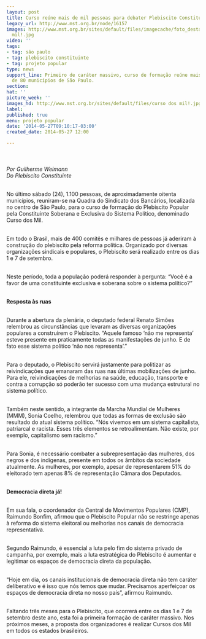 ```yaml
---
layout: post
title: Curso reúne mais de mil pessoas para debater Plebiscito Constituinte
legacy_url: http://www.mst.org.br/node/16157
images: http://www.mst.org.br/sites/default/files/imagecache/foto_destaque/curso dos
  mil!.jpg
video: ''
tags:
- tag: são paulo
- tag: plebiscito constituinte
- tag: projeto popular
type: news
support_line: Primeiro de caráter massivo, curso de formação reúne mais de mil pessoas
  de 80 municípios de São Paulo.
section: 
hat: ''
picture_week: ''
images_hd: http://www.mst.org.br/sites/default/files/curso dos mil!.jpg
label: 
published: true
menu: projeto popular
date: '2014-05-27T09:10:17-03:00'
created_date: 2014-05-27 12:00

---
```

<p><img style="margin: 10px;" src="http://www.mst.org.br/sites/default/files/curso%20dos%20mil.jpg" alt=""><br><em><br>Por Guilherme Weimann<br>Do Plebiscito Constituinte</em></p><p><br>No último sábado (24), 1.100 pessoas, de aproximadamente oitenta municípios, reuniram-se na Quadra do Sindicato dos Bancários, localizada no centro de São Paulo, para o curso de formação do Plebiscito Popular pela Constituinte Soberana e Exclusiva do Sistema Político, denominado Curso dos Mil.</p><p><br>Em todo o Brasil, mais de 400 comitês e milhares de pessoas já aderiram à construção do plebiscito pela reforma política. Organizado por diversas organizações sindicais e populares, o Plebiscito será realizado entre os dias 1 e 7 de setembro.</p><p><br>Neste período, toda a população poderá responder à pergunta: “Você é a favor de uma constituinte exclusiva e soberana sobre o sistema político?”</p><p><strong><br>Resposta às ruas</strong></p><p><br>Durante a abertura da plenária, o deputado federal Renato Simões relembrou as circunstâncias que levaram as diversas organizações populares a construírem o Plebiscito. “Aquele famoso ‘não me representa’ esteve presente em praticamente todas as manifestações de junho. E de fato esse sistema político ‘não nos representa’.”</p><p><br>Para o deputado, o Plebiscito servirá justamente para politizar as reivindicações que emanaram das ruas nas últimas mobilizações de junho. Para ele, reivindicações de melhorias na saúde, educação, transporte e contra a corrupção só poderão ter sucesso com uma mudança estrutural no sistema político.</p><p><br>Também neste sentido, a integrante da Marcha Mundial de Mulheres (MMM), Sonia Coelho, relembrou que todas as formas de exclusão são resultado do atual sistema político. “Nós vivemos em um sistema capitalista, patriarcal e racista. Esses três elementos se retroalimentam. Não existe, por exemplo, capitalismo sem racismo.”</p><p><br>Para Sonia, é necessário combater a subrepresentação das mulheres, dos negros e dos indígenas, presente em todos os âmbitos da sociedade atualmente. As mulheres, por exemplo, apesar de representarem 51% do eleitorado tem apenas 8% de representação Câmara dos Deputados.</p><p><br><strong>Democracia direta já!</strong></p><p><br>Em sua fala, o coordenador da Central de Movimentos Populares (CMP), Raimundo Bonfim, afirmou que o Plebiscito Popular não se restringe apenas à reforma do sistema eleitoral ou melhorias nos canais de democracia representativa.</p><p><br>Segundo Raimundo, é essencial a luta pelo fim do sistema privado de campanha, por exemplo, mais a luta estratégica do Plebiscito é aumentar e legitimar os espaços de democracia direta da população.</p><p><br>“Hoje em dia, os canais institucionais de democracia direta não tem caráter deliberativo e é isso que nós temos que mudar. Precisamos aperfeiçoar os espaços de democracia direta no nosso país”, afirmou Raimundo.</p><p><br>Faltando três meses para o Plebiscito, que ocorrerá entre os dias 1 e 7 de setembro deste ano, esta foi a primeira formação de caráter massivo. Nos próximos meses, a proposta dos organizadores é realizar Cursos dos Mil em todos os estados brasileiros.</p><div>&nbsp;</div>

